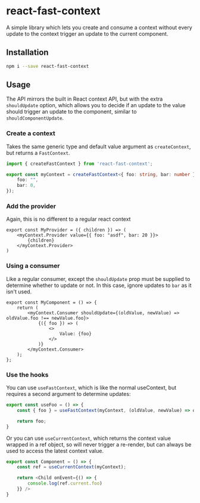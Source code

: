 # react-fast-context

A simple library which lets you create and consume a context without every update to the context trigger an update to the current component.

## Installation

```sh
npm i --save react-fast-context
```

## Usage

The API mirrors the built in React context API, but with the extra `shouldUpdate` option, which allows you to decide if an update to the value should trigger an update to the component, similar to `shouldComponentUpdate`.

### Create a context

Takes the same generic type and default value argument as `createContext`, but returns a `FastContext`.

```ts
import { createFastContext } from 'react-fast-context';

export const myContext = createFastContext<{ foo: string, bar: number }>({
    foo: "",
    bar: 0,
});
```

### Add the provider

Again, this is no different to a regular react context

```tsx
export const MyProvider = ({ children }) => (
    <myContext.Provider value={{ foo: "asdf", bar: 20 }}>
        {children}
    </myContext.Provider>
)
```

### Using a consumer

Like a regular consumer, except the `shouldUpdate` prop must be supplied to determine whether to update or not. In this case, ignore updates to `bar` as it isn't used.

```tsx
export const MyComponent = () => {
    return (
        <myContext.Consumer shouldUpdate={(oldValue, newValue) => oldValue.foo !== newValue.foo}>
            {({ foo }) => (
                <>
                    Value: {foo}
                </>
            )}
        </myContext.Consumer>
    );
};
```

### Use the hooks

You can use `useFastContext`, which is like the normal useContext, but requires a second argument to determine updates:

```ts
export const useFoo = () => {
    const { foo } = useFastContext(myContext, (oldValue, newValue) => oldValue.foo !== newValue.foo);

    return foo;
}
```

Or you can use `useCurrentContext`, which returns the context value wrapped in a ref object, so will never trigger a re-render, but can always be used to access the latest context value.

```ts
export const Component = () => {
    const ref = useCurrentContext(myContext);

    return <Child onEvent={() => {
        console.log(ref.current.foo)
    }} />
}
```